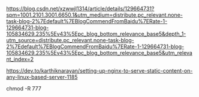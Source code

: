https://blog.csdn.net/xzwwjl1314/article/details/129664731?spm=1001.2101.3001.6650.1&utm_medium=distribute.pc_relevant.none-task-blog-2%7Edefault%7EBlogCommendFromBaidu%7ERate-1-129664731-blog-105834629.235%5Ev43%5Epc_blog_bottom_relevance_base5&depth_1-utm_source=distribute.pc_relevant.none-task-blog-2%7Edefault%7EBlogCommendFromBaidu%7ERate-1-129664731-blog-105834629.235%5Ev43%5Epc_blog_bottom_relevance_base5&utm_relevant_index=2



https://dev.to/karthiknarayan/setting-up-nginx-to-serve-static-content-on-any-linux-based-server-1185


chmod -R 777